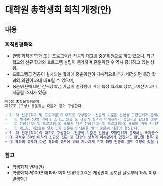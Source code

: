 대학원 총학생회 회칙 개정(안)
===

## 내용
### 회칙변경목적

- 현행 회칙은 학과 또는 프로그램급 전공의 대표를 중운위원으로 하고 있으나, 최근 학교의 신규 학과와 프로그램 설립이 증가하며 중운위원 수 역시 증가하고 있는 상황.
- 프로그램급 전공이 설치되는 학과에 중운위원이 지속적으로 추가 배정되면 특정 학과의 의견이 과대 대표될 수 있으며,
- 중운위원에 대한 간부장학금 지급이 결정됨에 따라 특정 학과로 장학금 예산이 과다 지급될 소지가 있음.

```diff
제3장 중앙운영위원회
제17조 (구성) 중운위는 다음과 같이 구성한다.

- 1. 각 전공(학과 및 프로그램)의 대표로 구성한다. 전공의 기준은 신입생 모집단위가 존재하는 학과급과 프로그램급 전공을 포함하되, 지난 2년 중 한 번이라도 주전공을 가진 신입생을 모집했던 학과 및 프로그램으로 제한한다.  
-	① 재적수 50명 이하의 소규모 전공 중 전공의 성격과 이해관계가 겹친다고 판단될 경우 중운위에서 의결하여 다른 전공(학과 및 프로그램)과 통합하여 1명의 중운위원을 세울 수 있도록 한다.  
-	② 전공(학과 및 프로그램)의 규모가 다른 전공(학과 및 프로그램)의 규모에 비해 지나치게 크고 해당 전공의 별도 요청이 있을 경우에는 적절한 규모로 전공(학과)를 분할하고 분할된 전공(학과) 대표들에게 똑같은 권리와 의무를 부여할 수 있다. 이 전공(학과 및 프로그램)의 기준은 1학기의 유예를 두고 시행한다.  
-	③ 제1호, 제2호는 연중 1회 중운위의 인준을 받아 중운위 의장이 결정한다. 
+ 1. 각 전공(학과)의 대표로 구성한다. 전공의 기준은 신입생 모집단위가 존재하는 학과급으로 하되, 지난 2년 중 한 번이라도 주전공을 가진 신입생을 모집했던 학과 및 프로그램으로 제한한다. 
+ ① 재적수 50명 이하의 소규모 전공 중 전공의 성격과 이해관계가 겹친다고 판단될 경우 중운위에서 의결하여 다른 전공(학과)과 통합하여 1명의 중운위원을 세울 수 있도록 한다. 
+ ② 학과의 규모가 다른 학과의 규모에 비해 지나치게 크고 해당 전공의 별도 요청이 있을 경우에는 적절한 규모로 학과를 분할하고 분할된 학과 대표들에게 똑같은 권리와 의무를 부여할 수 있다. 이 학과의 기준은 1학기의 유예를 두고 시행한다.  

```
### 참고
 - [학생회칙 변경(안)](https://docs.google.com/spreadsheets/d/1TAcUbPVtAUHjAfrR7Z8t7M5CEXuZoRdSAygKa3H1nCk/edit?usp=sharing)
 - 학생회칙 제109조에 따라 회칙 변경의 효력은 개정안이 공포된 날로부터 15일 이후 발생함.]

